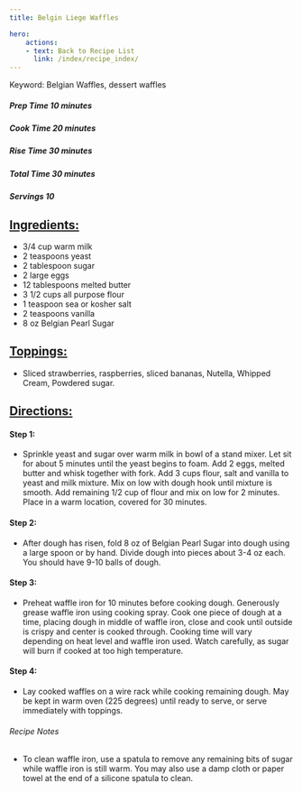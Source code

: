 ```yaml
---
title: Belgin Liege Waffles

hero:
    actions:
    - text: Back to Recipe List
      link: /index/recipe_index/
---
```


Keyword: Belgian Waffles, dessert waffles

##### Prep Time 10 minutes
##### Cook Time 20 minutes
##### Rise Time 30 minutes
##### Total Time 30 minutes

##### Servings 10

## <u>Ingredients:</u>

- 3/4 cup warm milk
- 2 teaspoons yeast
- 2 tablespoon sugar
- 2 large eggs
- 12 tablespoons melted butter
- 3 1/2 cups all purpose flour
- 1 teaspoon sea or kosher salt
- 2 teaspoons vanilla
- 8 oz Belgian Pearl Sugar

## <u>Toppings:</u>
- Sliced strawberries, raspberries, sliced bananas, Nutella, Whipped Cream, Powdered sugar.

## <u>Directions:</u>

#### Step 1:
- Sprinkle yeast and sugar over warm milk in bowl of a stand mixer. Let sit for about 5 minutes until the yeast begins to foam. Add 2 eggs, melted butter and whisk together with fork. Add 3 cups flour, salt and vanilla to yeast and milk mixture. Mix on low with dough hook until mixture is smooth. Add remaining 1/2 cup of flour and mix on low for 2 minutes. Place in a warm location, covered for 30 minutes.

#### Step 2:
- After dough has risen, fold 8 oz of Belgian Pearl Sugar into dough using a large spoon or by hand. 
Divide dough into pieces about 3-4 oz each. You should have 9-10 balls of dough. 

#### Step 3:
- Preheat waffle iron for 10 minutes before cooking dough. 
Generously grease waffle iron using cooking spray. Cook one piece of dough at a time, placing dough in middle of waffle iron, close and cook until outside is crispy and center is cooked through. Cooking time will vary depending on heat level and waffle iron used. Watch carefully, as sugar will burn if cooked at too high temperature. 

#### Step 4:
- Lay cooked waffles on a wire rack while cooking remaining dough. May be kept in warm oven (225 degrees) until ready to serve, or serve immediately with toppings. 


###### Recipe Notes
- To clean waffle iron, use a spatula to remove any remaining bits of sugar while waffle iron is still warm. You may also use a damp cloth or paper towel at the end of a silicone spatula to clean. 
